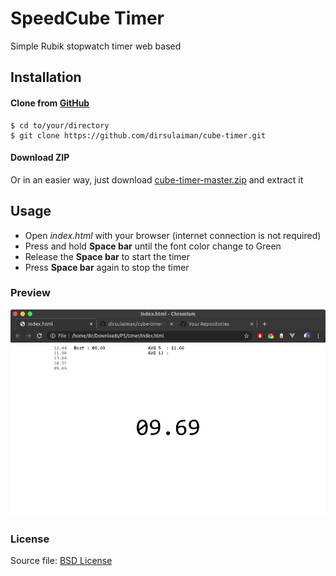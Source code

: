# SpeedCube Timer
Simple Rubik stopwatch timer web based

## Installation
#### Clone from [GitHub](https://github.com/dirsulaiman/cube-timer)
```console
$ cd to/your/directory
$ git clone https://github.com/dirsulaiman/cube-timer.git
```
#### Download ZIP
Or in an easier way, just download [cube-timer-master.zip](https://github.com/dirsulaiman/cube-timer) and extract it

## Usage
- Open _index.html_ with your browser (internet connection is not required)
- Press and hold __Space bar__ until the font color change to Green
- Release the __Space bar__ to start the timer
- Press __Space bar__ again to stop the timer

### Preview
![preview](images/preview.png)

### License
Source file: [BSD License](https://github.com/dirsulaiman/cube-timer/blob/master/LICENSE)
